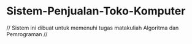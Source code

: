 # Sistem-Penjualan-Toko-Komputer

// Sistem ini dibuat untuk memenuhi tugas matakuliah Algoritma dan Pemrograman // 
